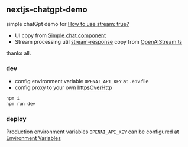 ## nextjs-chatgpt-demo

simple chatGpt demo for [How to use stream: true?](https://github.com/openai/openai-node/issues/18)

- UI copy from [Simple chat component](https://tailwindcomponents.com/component/chat)
- Stream processing util [stream-response](./src/utils/stream-response.util.ts) copy from [OpenAIStream.ts](https://github.com/shengxinjing/email-helper)

thanks all.

### dev

- config environment variable `OPENAI_API_KEY` at `.env` file
- config proxy to your own [httpsOverHttp](./src/app/api/hello/route.ts#L5-L10)

```bash
npm i
npm run dev
```

### deploy

Production environment variables `OPENAI_API_KEY` can be configured at [Environment Variables](https://vercel.com/docs/concepts/projects/environment-variables)
